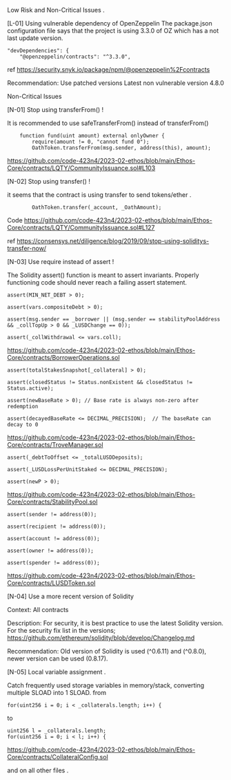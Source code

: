 
Low Risk and Non-Critical Issues .

[L-01] Using vulnerable dependency of OpenZeppelin
The package.json configuration file says that the project is using 3.3.0 of OZ which has a not last update version.

```
"devDependencies": {
    "@openzeppelin/contracts": "^3.3.0",
```
ref
https://security.snyk.io/package/npm/@openzeppelin%2Fcontracts

Recommendation:
Use patched versions
Latest non vulnerable version 4.8.0

Non-Critical Issues 

[N-01] Stop using transferFrom() ! 

It is recommended to use safeTransferFrom() instead of transferFrom()
```
    function fund(uint amount) external onlyOwner {
        require(amount != 0, "cannot fund 0");
        OathToken.transferFrom(msg.sender, address(this), amount);
```

https://github.com/code-423n4/2023-02-ethos/blob/main/Ethos-Core/contracts/LQTY/CommunityIssuance.sol#L103

[N-02] Stop using transfer() ! 

it seems that the contract is using transfer to send tokens/ether . 

```
        OathToken.transfer(_account, _OathAmount);
```
Code 
https://github.com/code-423n4/2023-02-ethos/blob/main/Ethos-Core/contracts/LQTY/CommunityIssuance.sol#L127

ref
https://consensys.net/diligence/blog/2019/09/stop-using-soliditys-transfer-now/




[N-03] Use require instead of assert !

The Solidity assert() function is meant to assert invariants. Properly functioning code should never reach a failing assert statement.
```
assert(MIN_NET_DEBT > 0);

assert(vars.compositeDebt > 0);

assert(msg.sender == _borrower || (msg.sender == stabilityPoolAddress && _collTopUp > 0 && _LUSDChange == 0));

assert(_collWithdrawal <= vars.coll); 
```

https://github.com/code-423n4/2023-02-ethos/blob/main/Ethos-Core/contracts/BorrowerOperations.sol

```
assert(totalStakesSnapshot[_collateral] > 0);

assert(closedStatus != Status.nonExistent && closedStatus != Status.active);

assert(newBaseRate > 0); // Base rate is always non-zero after redemption

assert(decayedBaseRate <= DECIMAL_PRECISION);  // The baseRate can decay to 0
```
https://github.com/code-423n4/2023-02-ethos/blob/main/Ethos-Core/contracts/TroveManager.sol

```
assert(_debtToOffset <= _totalLUSDDeposits);

assert(_LUSDLossPerUnitStaked <= DECIMAL_PRECISION);

assert(newP > 0);
```
https://github.com/code-423n4/2023-02-ethos/blob/main/Ethos-Core/contracts/StabilityPool.sol

```
assert(sender != address(0));

assert(recipient != address(0));

assert(account != address(0));

assert(owner != address(0));

assert(spender != address(0));
```
https://github.com/code-423n4/2023-02-ethos/blob/main/Ethos-Core/contracts/LUSDToken.sol

[N-04] Use a more recent version of Solidity

Context:
All contracts

Description:
For security, it is best practice to use the latest Solidity version.
For the security fix list in the versions;
https://github.com/ethereum/solidity/blob/develop/Changelog.md

Recommendation:
Old version of Solidity is used (^0.6.11) and (^0.8.0), newer version can be used (0.8.17).

[N-05] Local variable assignment . 

Catch frequently used storage variables in memory/stack, converting multiple SLOAD into 1 SLOAD.
from 
```
for(uint256 i = 0; i < _collaterals.length; i++) {
```
to 
```
uint256 l = _collaterals.length;
for(uint256 i = 0; i < l; i++) {
```
https://github.com/code-423n4/2023-02-ethos/blob/main/Ethos-Core/contracts/CollateralConfig.sol

and on all other files .